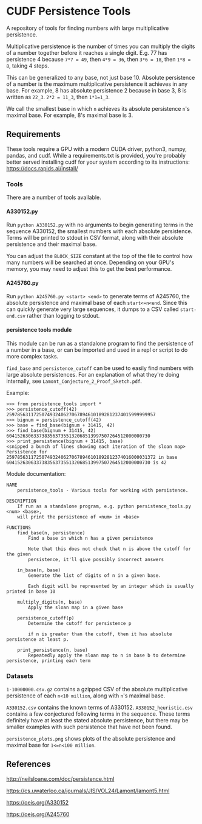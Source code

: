 # CUDF Persistence Tools
A repository of tools for finding numbers with large multiplicative persistence.

Multiplicative persistence is the number of times you can multiply the digits of a number together before it reaches a single digit. E.g. 77 has persistence 4 because `7*7 = 49`, then `4*9 = 36`, then `3*6 = 18`, then `1*8 = 8`, taking 4 steps. 

This can be generalized to any base, not just base 10. Absolute persistence of a number is the maximum multiplicative persistence it achieves in any base. For example, 8 has absolute persistence 2 because in base 3, 8 is written as `22_3`. `2*2 = 11_3`, then `1*1=1_3`. 

We call the smallest base in which `n` achieves its absolute persistence `n`'s maximal base. For example, 8's maximal base is 3.

## Requirements
These tools require a GPU with a modern CUDA driver, python3, numpy, pandas, and cudf. While a requirements.txt is provided, you're probably better served installing cudf for your system according to its instructions: https://docs.rapids.ai/install/

### Tools

There are a number of tools available.

#### A330152.py
Run `python A330152.py` with no arguments to begin generating terms in the sequence A330152, the smallest numbers with each absolute persistence. Terms will be printed to stdout in CSV format, along with their absolute persistence and their maximal base.

You can adjust the `BLOCK_SIZE` constant at the top of the file to control how many numbers will be searched at once. Depending on your GPU's memory, you may need to adjust this to get the best performance.

#### A245760.py
Run `python A245760.py <start> <end>` to generate terms of A245760, the absolute persistence and maximal base of each `start<=n<end`.
Since this can quickly generate very large sequences, it dumps to a CSV called `start-end.csv` rather than logging to stdout.

#### persistence tools module

This module can be run as a standalone program to find the persistence of a number in a base, or can be imported and used in a repl or script to do more complex tasks.

`find_base` and `persistence_cutoff` can be used to easily find numbers with large absolute persistences. For an explanation of what they're doing internally, see `Lamont_Conjecture_2_Proof_Sketch.pdf`.

Example:
```
>>> from persistence_tools import *
>>> persistence_cutoff(42)
2597856311725074932406270678946101892812374015999999957
>>> bignum = persistence_cutoff(42)
>>> base = find_base(bignum + 31415, 42)
>>> find_base(bignum + 31415, 42)
60415263063373835637355132068513997507264512000000730
>>> print_persistence(bignum + 31415, base)
<snipped a bunch of lines showing each iteration of the sloan map>
Persistence for 2597856311725074932406270678946101892812374016000031372 in base 60415263063373835637355132068513997507264512000000730 is 42
```

Module documentation:
```
NAME
    persistence_tools - Various tools for working with persistence.

DESCRIPTION
    If run as a standalone program, e.g. python persistence_tools.py <num> <base>,
    will print the persistence of <num> in <base>

FUNCTIONS
    find_base(n, persistence)
        Find a base in which n has a given persistence

        Note that this does not check that n is above the cutoff for the given
        persistence, it'll give possibly incorrect answers

    in_base(n, base)
        Generate the list of digits of n in a given base.

        Each digit will be represented by an integer which is usually printed in base 10

    multiply_digits(n, base)
        Apply the sloan map in a given base

    persistence_cutoff(p)
        Determine the cutoff for persistence p

        if n is greater than the cutoff, then it has absolute persistence at least p.

    print_persistence(n, base)
        Repeatedly apply the sloan map to n in base b to determine persistence, printing each term
```

### Datasets
`1-10000000.csv.gz` contains a gzipped CSV of the absolute multiplicative persistence of each `n<10 million`, along with `n`'s maximal base.

`A330152.csv` contains the known terms of A330152. `A330152_heuristic.csv` contains a few conjectured following terms in the sequence. These terms definitely have at least the stated absolute persistence, but there may be smaller examples with such persistence that have not been found.

`persistence_plots.png` shows plots of the absolute persistence and maximal base for `1<=n<100 million`.

## References
http://neilsloane.com/doc/persistence.html

https://cs.uwaterloo.ca/journals/JIS/VOL24/Lamont/lamont5.html

https://oeis.org/A330152

https://oeis.org/A245760
